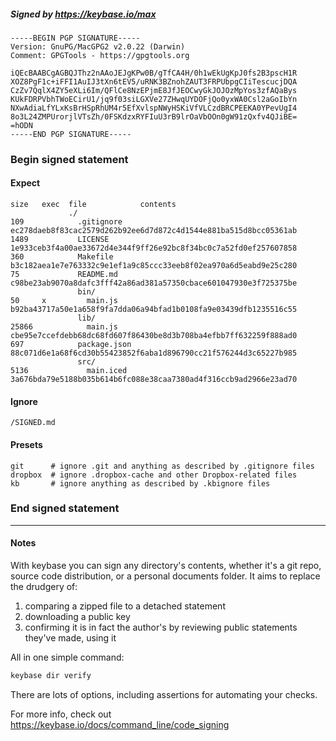 ##### Signed by https://keybase.io/max
```
-----BEGIN PGP SIGNATURE-----
Version: GnuPG/MacGPG2 v2.0.22 (Darwin)
Comment: GPGTools - https://gpgtools.org

iQEcBAABCgAGBQJThz2nAAoJEJgKPw0B/gTfCA4H/0h1wEkUgKpJ0fs2B3pscH1R
XOZ8PgF1c+iFFI1AuIJ3tXn6tEV5/uRNK3BZnohZAUT3FRPUbpgCIiTescucjDQA
CzZv7QqlX4ZY5eXLi6Im/QFlCe8NzEPjmE8JfJEOCwyGkJOJOzMpYos3zfAQaBys
KUkFDRPVbhTWoECirU1/jq9f03siLGXVe27ZHwqUYDOFjQo0yxWA0Csl2aGoIbYn
NXwAdiaLfYLxKsBrHSpRhUM4r5EfXvlspNWyHSKiVfVLCzdBRCPEEKA0YPevUgI4
8o3L24ZMPUrorjlVTsZh/0FSKdzxRYFIuU3rB9lrOaVbOOn0gW91zQxfv4QJiBE=
=hODN
-----END PGP SIGNATURE-----

```

<!-- END SIGNATURES -->

### Begin signed statement 

#### Expect

```
size   exec  file            contents                                                        
             ./                                                                              
109            .gitignore    ec278daeb8f83cac2579d262b92ee6d7d872c4d1544e881ba515d8bcc05361ab
1489           LICENSE       1e933ceb3f4a00ae33672d4e344f9ff26e92bc8f34bc0c7a52fd0ef257607858
360            Makefile      b3c182aea1e7e763332c9e1ef1a9c85ccc33eeb8f02ea970a6d5eabd9e25c280
75             README.md     c98be23ab9070a8dafc3fff42a86ad381a57350cbace601047930e3f725375be
               bin/                                                                          
50     x         main.js     b92ba43717a50e1a658f9fa7dda06a94bfad1b0108fa9e03439dfb1235516c55
               lib/                                                                          
25866            main.js     cbe95e7ccefdebb68dc68fd607f86430be8d3b708ba4efbb7ff632259f888ad0
697            package.json  88c071d6e1a68f6cd30b55423852f6aba1d896790cc21f576244d3c65227b985
               src/                                                                          
5136             main.iced   3a676bda79e5188b035b614b6fc088e38caa7380ad4f316ccb9ad2966e23ad70
```

#### Ignore

```
/SIGNED.md
```

#### Presets

```
git      # ignore .git and anything as described by .gitignore files
dropbox  # ignore .dropbox-cache and other Dropbox-related files    
kb       # ignore anything as described by .kbignore files          
```

<!-- summarize version = 0.0.8 -->

### End signed statement

<hr>

#### Notes

With keybase you can sign any directory's contents, whether it's a git repo,
source code distribution, or a personal documents folder. It aims to replace the drudgery of:

  1. comparing a zipped file to a detached statement
  2. downloading a public key
  3. confirming it is in fact the author's by reviewing public statements they've made, using it

All in one simple command:

```bash
keybase dir verify
```

There are lots of options, including assertions for automating your checks.

For more info, check out https://keybase.io/docs/command_line/code_signing